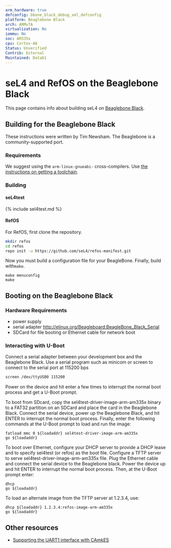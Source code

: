 ```yaml
---
arm_hardware: true
defconfig: bbone_black_debug_xml_defconfig
platform: Beaglebone Black
arch: ARMv7A
virtualization: No
iommu: No
soc: AM335x
cpu: Cortex-A8
Status: Unverified
Contrib: External
Maintained: Data61
---
```

# seL4 and RefOS on the Beaglebone Black
 This page contains info about
building seL4 on [Beaglebone Black](http://beagleboard.org/black).

## Building for the Beaglebone Black
 These instructions were written
by Tim Newsham. The Beaglebone is a community-supported port.

### Requirements
 We suggest using the `arm-linux-gnueabi-`
cross-compilers. Use
[the instructions on getting a toolchain](/GettingStarted#getting-cross-compilers).

### Building
#### seL4test

{% include sel4test.md %}

#### RefOS
 For RefOS, first clone the repository.
```bash
mkdir refos
cd refos
repo init -u https://github.com/seL4/refos-manifest.git
```

Now you must build a configuration file for your BeagleBone. Finally,
build with`make`.
```
make menuconfig
make
```

## Booting on the Beaglebone Black
### Hardware Requirements
* power supply
* serial adapter <http://elinux.org/Beagleboard:BeagleBone_Black_Serial>
* SDCard for file booting or Ethernet cable for network boot

### Interacting with U-Boot
 Connect a serial adapter between your
development box and the Beaglebone Black. Use a serial program such as
minicom or screen to connect to the serial port at 115200 bps
```bash
screen /dev/ttyUSB0 115200
```
Power on the device and hit enter a few times to interrupt the
normal boot process and get a U-Boot prompt.

To boot from SDcard, copy the sel4test-driver-image-arm-am335x binary to a FAT32 partition
on an SDCard and place the card in the Beaglebone Black. Connect the
serial device, power up the Beaglebone Black, and hit ENTER to interrupt
the normal boot process. Finally, enter the following commands at the
U-Boot prompt to load and run the image:
```
fatload mmc 0 ${loadaddr} sel4test-driver-image-arm-am335x
go ${loadaddr}
```
To boot over Ethernet, configure your DHCP server to provide a DHCP
lease and to specify sel4test (or refos) as the boot file.
Configure a TFTP server to serve sel4test-driver-image-arm-am335x file. Plug the Ethernet
cable and connect the serial device to the Beaglebone black. Power the
device up and hit ENTER to interrupt the normal boot process. Then, at
the U-Boot prompt enter:
```
dhcp
go ${loadaddr}
```
To load an alternate image from the TFTP server at 1.2.3.4, use:
```
dhcp ${loadaddr} 1.2.3.4:refos-image-arm-am335x
go ${loadaddr}
```
## Other resources
* [Supporting the UART1 interface with CAmkES](http://julien.gunnm.org/geek/sel4/beaglebone%20black/2016/06/15/beaglebone-black-sel4-uart1/)
